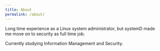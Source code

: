 ```yaml
---
title: About
permalink: /about/
---
```


Long time experience as a Linux system administrator, but systemD made me move on to security as full time job. 

Currently studying Information Management and Security. 
